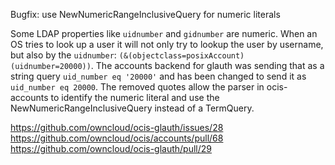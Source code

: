 Bugfix: use NewNumericRangeInclusiveQuery for numeric literals

Some LDAP properties like `uidnumber` and `gidnumber` are numeric. When an OS tries to look up a user it will not only try to lookup the user by username, but also by the `uidnumber`: `(&(objectclass=posixAccount)(uidnumber=20000))`. The accounts backend for glauth was sending that as a string query `uid_number eq '20000'` and has been changed to send it as `uid_number eq 20000`. The removed quotes allow the parser in ocis-accounts to identify the numeric literal and use the NewNumericRangeInclusiveQuery instead of a TermQuery.

https://github.com/owncloud/ocis-glauth/issues/28
https://github.com/owncloud/ocis/accounts/pull/68
https://github.com/owncloud/ocis-glauth/pull/29
